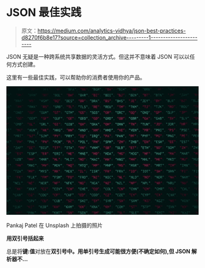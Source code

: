 # JSON 最佳实践

> 原文：<https://medium.com/analytics-vidhya/json-best-practices-d8270f6b8e17?source=collection_archive---------1----------------------->

JSON 无疑是一种跨系统共享数据的灵活方式。但这并不意味着 JSON 可以以任何方式创建。

这里有一些最佳实践，可以帮助你的消费者使用你的产品。

![](img/807487bda6a05556a3c174a84aec0c96.png)

Pankaj Patel 在 Unsplash 上拍摄的照片

**用双引号括起来**

总是将**键:值**对放在**双引号中。用单引号生成可能很方便(不确定如何),但 JSON 解析器不…**